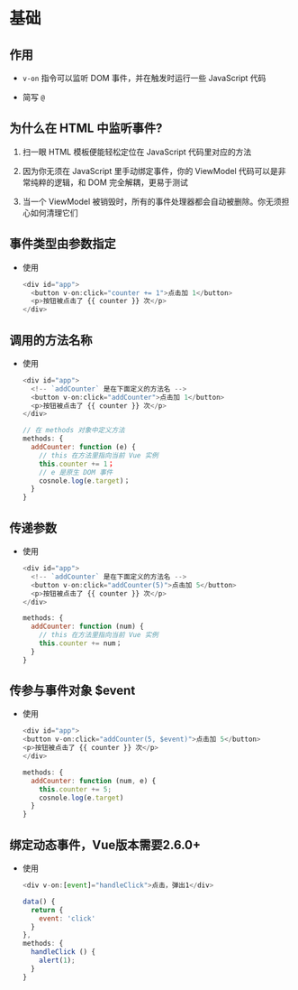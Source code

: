 # 基础

## 作用

+ `v-on` 指令可以监听 DOM 事件，并在触发时运行一些 JavaScript 代码

+ 简写 `@`

## 为什么在 HTML 中监听事件?

1. 扫一眼 HTML 模板便能轻松定位在 JavaScript 代码里对应的方法

2. 因为你无须在 JavaScript 里手动绑定事件，你的 ViewModel 代码可以是非常纯粹的逻辑，和 DOM 完全解耦，更易于测试

3. 当一个 ViewModel 被销毁时，所有的事件处理器都会自动被删除。你无须担心如何清理它们

## 事件类型由参数指定

+ 使用

    ```js
    <div id="app">
      <button v-on:click="counter += 1">点击加 1</button>
      <p>按钮被点击了 {{ counter }} 次</p>
    </div>
    ```

## 调用的方法名称

+ 使用

    ```js
    <div id="app">
      <!-- `addCounter` 是在下面定义的方法名 -->
      <button v-on:click="addCounter">点击加 1</button>
      <p>按钮被点击了 {{ counter }} 次</p>
    </div>
    ```

    ```js
    // 在 methods 对象中定义方法
    methods: {
      addCounter: function (e) {
        // this 在方法里指向当前 Vue 实例
        this.counter += 1；
        // e 是原生 DOM 事件
        cosnole.log(e.target)；
      }
    }
    ```

## 传递参数

+ 使用

    ```js
    <div id="app">
      <!-- `addCounter` 是在下面定义的方法名 -->
      <button v-on:click="addCounter(5)">点击加 5</button>
      <p>按钮被点击了 {{ counter }} 次</p>
    </div>
    ```

    ```js
    methods: {
      addCounter: function (num) {
        // this 在方法里指向当前 Vue 实例
        this.counter += num；
      }
    }
    ```

## 传参与事件对象 \$event

+ 使用

    ```js
    <div id="app">
    <button v-on:click="addCounter(5, $event)">点击加 5</button>
    <p>按钮被点击了 {{ counter }} 次</p>
    </div>
    ```

    ```js
    methods: {
      addCounter: function (num, e) {
        this.counter += 5;
        cosnole.log(e.target)
      }
    }
    ```

## 绑定动态事件，Vue版本需要2.6.0+

+ 使用

    ```js
    <div v-on:[event]="handleClick">点击，弹出1</div>
    ```

    ```js
    data() {
      return {
        event: 'click'
      }
    },
    methods: {
      handleClick () {
        alert(1);
      }
    }
    ```
